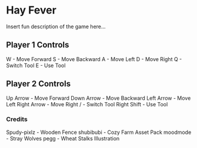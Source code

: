# Hay Fever
Insert fun description of the game here...

## Player 1 Controls
W - Move Forward
S - Move Backward
A - Move Left
D - Move Right
Q - Switch Tool
E - Use Tool

## Player 2 Controls
Up Arrow - Move Forward
Down Arrow - Move Backward
Left Arrow - Move Left
Right Arrow - Move Right
/ - Switch Tool
Right Shift - Use Tool

### Credits
Spudy-pixlz - Wooden Fence
shubibubi - Cozy Farm Asset Pack
moodmode - Stray Wolves 
pegg - Wheat Stalks Illustration 


